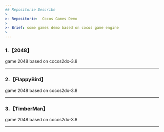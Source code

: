 ```yaml
---
## Repositorie Describe
>
>- Repositorie:  Cocos Games Demo
>
>- Brief: some games demo based on cocos game engine
>
---
```


### 1.【2048】
game 2048 based on cocos2dx-3.8

---

### 2.【FlappyBird】
game 2048 based on cocos2dx-3.8

---

### 3.【TimberMan】
game 2048 based on cocos2dx-3.8

---
